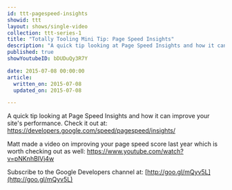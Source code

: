 ```yaml
---
id: ttt-pagespeed-insights
showid: ttt
layout: shows/single-video
collection: ttt-series-1
title: "Totally Tooling Mini Tip: Page Speed Insights"
description: "A quick tip looking at Page Speed Insights and how it can improve your site's performance."
published: true
showYoutubeID: bDUDuQy3R7Y

date: 2015-07-08 00:00:00
article:
  written_on: 2015-07-08
  updated_on: 2015-07-08

---
```


A quick tip looking at Page Speed Insights and how it can improve your site's performance. Check it out at: https://developers.google.com/speed/pagespeed/insights/

Matt made a video on improving your page speed score last year which is worth checking out as well: https://www.youtube.com/watch?v=pNKnhBIVj4w

Subscribe to the Google Developers channel at: [http://goo.gl/mQyv5L](http://goo.gl/mQyv5L)
